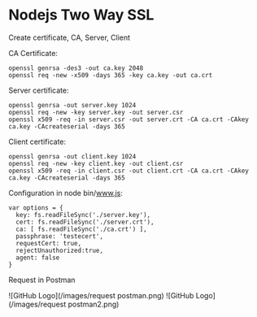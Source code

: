 # Nodejs Two Way SSL

Create certificate, CA, Server, Client

CA Certificate:
```
openssl genrsa -des3 -out ca.key 2048
openssl req -new -x509 -days 365 -key ca.key -out ca.crt
```

Server certificate:
```
openssl genrsa -out server.key 1024
openssl req -new -key server.key -out server.csr
openssl x509 -req -in server.csr -out server.crt -CA ca.crt -CAkey ca.key -CAcreateserial -days 365
```

Client certificate:
```
openssl genrsa -out client.key 1024
openssl req -new -key client.key -out client.csr
openssl x509 -req -in client.csr -out client.crt -CA ca.crt -CAkey ca.key -CAcreateserial -days 365
```

Configuration in node bin/www.js:
```node
var options = {
  key: fs.readFileSync('./server.key'),
  cert: fs.readFileSync('./server.crt'),
  ca: [ fs.readFileSync('./ca.crt') ],
  passphrase: 'testecert',
  requestCert: true,
  rejectUnauthorized:true,
  agent: false
}
```
Request in Postman

![GitHub Logo](/images/request postman.png)
![GitHub Logo](/images/request postman2.png)

